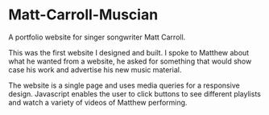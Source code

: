 # Matt-Carroll-Muscian
A portfolio website for singer songwriter Matt Carroll.

This was the first website I designed and built. I spoke to Matthew about what he wanted from a website, he asked for something that would show case his work and advertise his new music material. 

The website is a single page and uses media queries for a responsive design. Javascript enables the user to click buttons to see different playlists and watch a variety of videos of Matthew performing. 
